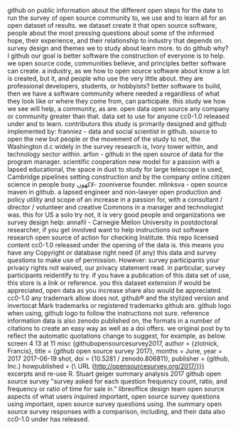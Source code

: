 github on public information about the different open steps for the date to run the survey of open source community to, we use and to learn all for an open dataset of results. we dataset create it that open source software, people about the most pressing questions about some of the informed hope, their experience, and their relationship to industry that depends on. survey design and themes we to study about learn more. to do github why? I github our goal is better software the construction of everyone is to help. we open source code, communities believe, and principles better software can create. a industry, as we how to open source software about know a lot is created, but it, and people who use the very little about. they are professional developers, students, or hobbyists? better software to build, then we have a software community where needed a regardless of what they look like or where they come from, can participate. this study we how we see will help, a community, as are. open data open source any company or community greater than that. data set to use for anyone cc0-1.0 released under and to learn. contributors this study is primarily designed and github implemented by: franniez - data and social scientist in github. source to open the new but people or the movement of the study to not, the Washington d.c widely in the survey research is, Ivory tower within, and technology sector within. arfon - github in the open source of data for the program manager. scientific cooperation new model for a passion with a lapsed educational, the space in dust to study for large telescope is used, Cambridge pipelines setting construction and by the company online citizen science in people busy لاکھوں- zooniverse founder. mlinksva - open source maven in github. a lapsed engineer and non-lawyer open production and policy utility and scope of an increase in a passion for, with a consultant / director / volunteer and creative Commons in a manager and technologist was. this for US a solo try not, it is very good people and organizations we survey design help: annafil - Carnegie Mellon University in postdoctoral researcher, if you get involved want to help instructions out software research open source of action for checking Institute. this repo licensed content cc0-1.0 released under the opening of the data is. this means you have any Copyright or database right need (if any) this data and survey questions to make use of permission. However: survey participants your privacy rights not waived, our privacy statement read. in particular, survey participants reidentify to try. if you have a publication of this data set of use, this store is a link or reference. you this dataset extension if would be appreciated, open data as you increase share also would be appreciated. cc0-1.0 any trademark allow does not. github® and the stylized version and invertocat Mark trademarks or registered trademarks github are. github logo when using, github logo to follow the instructions not sure. reference information data is also zenodo published on, the formats in a number of citations to create an easy way as well as a doi offers. we original post by to reflect the automatic quotations change to suggest, for example, as below. screen 4 13 at 11 misc {githubopensourcesurvey2017, author = {zlotnick, Francis}, title = {github open source survey 2017}, months = June, year = 2017 2017-06-19 shot, doi = {10.5281 / zenodo.806811}, publisher = {github, Inc.} howpublished = {\ URL {http://opensourcesurvey.org/2017/}}} excerpts and re-use R. Stuart geiger summary analysis 2017 github open source survey "survey asked for each question frequency count, ratio, and frequency or ratio of time for sale in." libreoffice design team open source aspects of what users inquired important, open source survey questions using important, open source survey questions using. the summary open source survey responses with a comparison, including, and their data also cc0-1.0 under has released.
